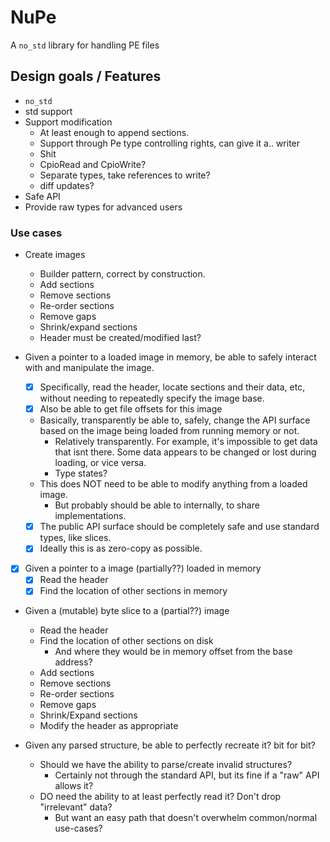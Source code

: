 # NuPe

A `no_std` library for handling PE files

## Design goals / Features

- `no_std`
- std support
- Support modification
  - At least enough to append sections.
  - Support through Pe type controlling rights, can give it a.. writer
  - Shit
  - CpioRead and CpioWrite?
  - Separate types, take references to write?
  - diff updates?
- Safe API
- Provide raw types for advanced users

### Use cases

- Create images
  - Builder pattern, correct by construction.
  - Add sections
  - Remove sections
  - Re-order sections
  - Remove gaps
  - Shrink/expand sections
  - Header must be created/modified last?

- Given a pointer to a loaded image in memory, be able to safely interact with and manipulate the image.
  - [x] Specifically, read the header, locate sections and their data, etc,
    without needing to repeatedly specify the image base.
  - [x] Also be able to get file offsets for this image
  - Basically, transparently be able to, safely, change the API surface
    based on the image being loaded from running memory or not.
    - Relatively transparently. For example, it's impossible to get data that isnt there.
      Some data appears to be changed or lost during loading, or vice versa.
    - Type states?
  - This does NOT need to be able to modify anything from a loaded image.
    - But probably should be able to internally, to share implementations.
  - [x] The public API surface should be completely safe and use standard types, like slices.
  - [x] Ideally this is as zero-copy as possible.

- [x] Given a pointer to a image (partially??) loaded in memory
  - [x] Read the header
  - [x] Find the location of other sections in memory

- Given a (mutable) byte slice to a (partial??) image
  - Read the header
  - Find the location of other sections on disk
    - And where they would be in memory offset from the base address?
  - Add sections
  - Remove sections
  - Re-order sections
  - Remove gaps
  - Shrink/Expand sections
  - Modify the header as appropriate

- Given any parsed structure, be able to perfectly recreate it? bit for bit?
  - Should we have the ability to parse/create invalid structures?
    - Certainly not through the standard API, but its fine if a "raw" API allows it?
  - DO need the ability to at least perfectly read it? Don't drop "irrelevant" data?
    - But want an easy path that doesn't overwhelm common/normal use-cases?
